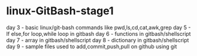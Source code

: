 # linux-GitBash-stage1
day 3 - basic linux/git-bash commands like pwd,ls,cd,cat,awk,grep
day 5 - If else,for loop,while loop in gitbash
day 6 - functions in gitbash/shellscript
day 7 - array in gitbash/shellscript
day 8 - dictionary in gitbash/shellscript
day 9 - sample files used to add,commit,push,pull on github using git 
